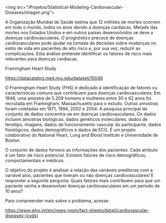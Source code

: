 
<img src="/Projetos/Statistical-Modeling-Cardiovascular-Diseases/imagen.png”>

A Organização Mundial de Saúde estima que 12 milhões de mortes ocorrem em todo o mundo, todos os anos devido a doenças cardíacas. Metade das mortes nos Estados Unidos e em outros países desenvolvidos se deve a doenças cardiovasculares. O prognóstico precoce de doenças cardiovasculares pode ajudar na tomada de decisões sobre mudanças no estilo de vida em pacientes de alto risco e, por sua vez, reduzir as complicações. Esta análise pretende identificar os fatores de risco mais relevantes para doenças cardíacas.

Framingham Heart Study

https://datacatalog.med.nyu.edu/dataset/10046

O Framingham Heart Study (FHS) é dedicado à identificação de fatores ou características comuns que contribuem para doenças cardiovasculares. Em 1948, uma amostra de 5.209 homens e mulheres entre 30 e 62 anos foi recrutada em Framingham, Massachusetts para o estudo. Outras amostras foram coletadas em 1971, 1994, 2002 e 2004. A pesquisa principal do conjunto de dados concentra-se em doenças cardiovasculares. Os dados incluem amostras biológicas, dados genéticos moleculares, dados de fenótipo, imagens, dados de funcionamento vascular do participante, dados fisiológicos, dados demográficos e dados de ECG. É um projeto colaborativo do National Heart, Lung and Blood Institute e Universidade de Boston.

O conjunto de dados fornece as informações dos pacientes. Cada atributo é um fator de risco potencial. Existem fatores de risco demográficos, comportamentais e médicos.

O objetivo do projeto é analisar a relação das variáveis preditoras com a variável alvo, pacientes que tiveram ou não doenças cardiovasculares! E responder a seguinte pergunta: Quais fatores mais contribuem para que um paciente venha a desenvolver doenças cardiovasculares em um período de 10 anos?

Para compreender mais sobre o problema, acesse:

https://www.who.int/en/news-room/fact-sheets/detail/cardiovascular-diseases-(cvds)
